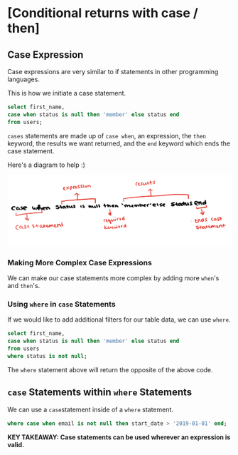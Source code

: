 # [Conditional returns with case / then]

## Case Expression

Case expressions are very similar to if statements in other programming languages.

This is how we initiate a case statement.

```sql
select first_name,
case when status is null then 'member' else status end
from users;
```

`cases` statements are made up of `case when`, an expression, the `then` keyword, the results we want returned, and the `end` keyword which ends the case statement.

Here's a diagram to help :)

![Image of case statement anatomy](/images/case-statement-anatomy.jpg)

### Making More Complex Case Expressions

We can make our case statements more complex by adding more `when`'s and `then`'s.

### Using `where` in `case` Statements

If we would like to add additional filters for our table data, we can use `where`.

```sql
select first_name,
case when status is null then 'member' else status end
from users
where status is not null;
```

The `where` statement above will return the opposite of the above code.

## `case` Statements within `where` Statements

We can use a `case`statement inside of a `where` statement.

```sql
where case when email is not null then start_date > '2019-01-01' end;
```

**KEY TAKEAWAY: Case statements can be used wherever an expression is valid.**
